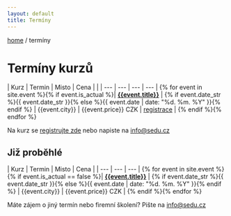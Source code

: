 ```yaml
---
layout: default
title: Termíny
---
```


[home](/) / termíny

# Termíny kurzů


| Kurz | Termin | Misto | Cena | |
| --- | --- | --- | --- |
{% for event in site.event %}{% if event.is_actual %}| [__{{event.title}}__]({{event.url}}) | {% if event.date_str %}{{ event.date_str }}{% else %}{{ event.date | date: "%d. %m. %Y" }}{% endif %} | {{event.city}} | {{event.price}} CZK | [registrace]({{event.url}}#registrace) |
{% endif %}{% endfor %}

Na kurz se [registrujte zde](/registrace.html) nebo napiste na <info@sedu.cz>


## Již proběhlé


| Kurz | Termin | Misto | Cena |
| --- | --- | --- |
{% for event in site.event %}{% if event.is_actual == false %}| [__{{event.title}}__]({{event.url}}) | {% if event.date_str %}{{ event.date_str }}{% else %}{{ event.date | date: "%d. %m. %Y" }}{% endif %} | {{event.city}} | {{event.price}} CZK |
{% endif %}{% endfor %}

Máte zájem o jiný termín nebo firemní školení? Pište na <info@sedu.cz>

